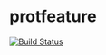 # protfeature
[![Build Status](https://travis-ci.org/ashaberm/protfeature.svg?branch=master)](https://travis-ci.org/ashaberm/protfeature)
